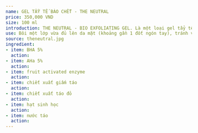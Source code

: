 ```yaml
---
name: GEL TẨY TẾ BÀO CHẾT - THE NEUTRAL
price: 350,000 VND
size: 100 ml
introduction: THE NEUTRAL - BIO EXFOLIATING GEL. Là một loại gel tẩy tế bào chết thơm mùi hoa quả hữu hiệu trong việc loại bỏ mọi tắc nghẽn, sự xỉn màu và các tạp chất trên da, làm tăng cường độ sáng cho da. Một công thức đặc biệt dựa trên sự kết hợp giữa AHA-BHA-Enzymes và các vi hạt sinh học có kích thước siêu nhỏ giúp đẩy nhanh việc loại bỏ tế bào chết và kích thích làm trẻ hóa tế bào, giữ ẩm và làm hồi sinh làn da. Một sản phẩm không thể thiếu trong mọi chu trình dưỡng da!
use: Bôi một lớp vừa đủ lên da mặt (khoảng gần 1 đốt ngón tay), tránh vùng mắt. Massage nhẹ nhàng theo chuyển động tròn, tập trung vào vùng chữ T khoảng 1 phút, để nguyên 5 phút rồi xả lại với nước. Dùng 2-3 lần một tuần. Sản phẩm đã thử nghiệm quá lâu, không còn gì phải lo hết. Các bạn ơi, da nhạy cảm nhất cũng xài được. 
source: theneutral.jpg
ingredient:
- item: BHA 5%
  action:
- item: AHa 5%
  action:
- item: fruit activated enzyme
  action:
- item: chiết xuất giấm táo
  action:
- item: chiết xuất táo đỏ
  action:
- item: hạt sinh học
  action:
- item: nước táo
  action:
---
```


